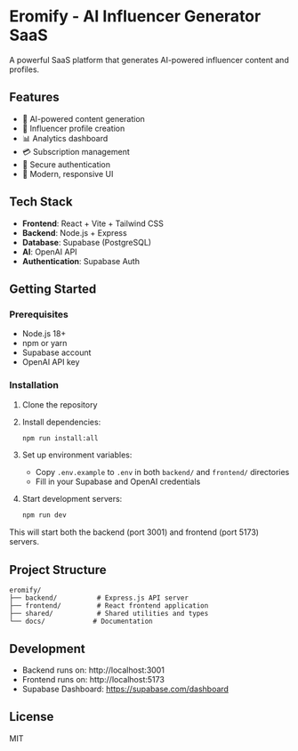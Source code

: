# Eromify - AI Influencer Generator SaaS

A powerful SaaS platform that generates AI-powered influencer content and profiles.

## Features

- 🤖 AI-powered content generation
- 👤 Influencer profile creation
- 📊 Analytics dashboard
- 💳 Subscription management
- 🔐 Secure authentication
- 🎨 Modern, responsive UI

## Tech Stack

- **Frontend**: React + Vite + Tailwind CSS
- **Backend**: Node.js + Express
- **Database**: Supabase (PostgreSQL)
- **AI**: OpenAI API
- **Authentication**: Supabase Auth

## Getting Started

### Prerequisites

- Node.js 18+ 
- npm or yarn
- Supabase account
- OpenAI API key

### Installation

1. Clone the repository
2. Install dependencies:
   ```bash
   npm run install:all
   ```

3. Set up environment variables:
   - Copy `.env.example` to `.env` in both `backend/` and `frontend/` directories
   - Fill in your Supabase and OpenAI credentials

4. Start development servers:
   ```bash
   npm run dev
   ```

This will start both the backend (port 3001) and frontend (port 5173) servers.

## Project Structure

```
eromify/
├── backend/          # Express.js API server
├── frontend/         # React frontend application
├── shared/           # Shared utilities and types
└── docs/            # Documentation
```

## Development

- Backend runs on: http://localhost:3001
- Frontend runs on: http://localhost:5173
- Supabase Dashboard: https://supabase.com/dashboard

## License

MIT

